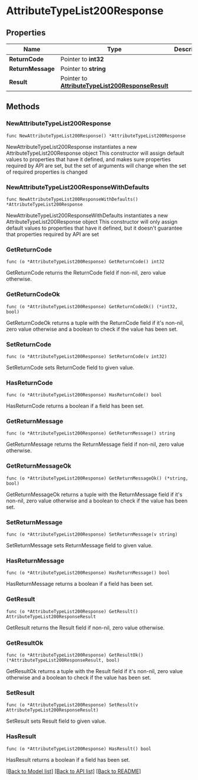# AttributeTypeList200Response

## Properties

Name | Type | Description | Notes
------------ | ------------- | ------------- | -------------
**ReturnCode** | Pointer to **int32** |  | [optional] 
**ReturnMessage** | Pointer to **string** |  | [optional] 
**Result** | Pointer to [**AttributeTypeList200ResponseResult**](AttributeTypeList200ResponseResult.md) |  | [optional] 

## Methods

### NewAttributeTypeList200Response

`func NewAttributeTypeList200Response() *AttributeTypeList200Response`

NewAttributeTypeList200Response instantiates a new AttributeTypeList200Response object
This constructor will assign default values to properties that have it defined,
and makes sure properties required by API are set, but the set of arguments
will change when the set of required properties is changed

### NewAttributeTypeList200ResponseWithDefaults

`func NewAttributeTypeList200ResponseWithDefaults() *AttributeTypeList200Response`

NewAttributeTypeList200ResponseWithDefaults instantiates a new AttributeTypeList200Response object
This constructor will only assign default values to properties that have it defined,
but it doesn't guarantee that properties required by API are set

### GetReturnCode

`func (o *AttributeTypeList200Response) GetReturnCode() int32`

GetReturnCode returns the ReturnCode field if non-nil, zero value otherwise.

### GetReturnCodeOk

`func (o *AttributeTypeList200Response) GetReturnCodeOk() (*int32, bool)`

GetReturnCodeOk returns a tuple with the ReturnCode field if it's non-nil, zero value otherwise
and a boolean to check if the value has been set.

### SetReturnCode

`func (o *AttributeTypeList200Response) SetReturnCode(v int32)`

SetReturnCode sets ReturnCode field to given value.

### HasReturnCode

`func (o *AttributeTypeList200Response) HasReturnCode() bool`

HasReturnCode returns a boolean if a field has been set.

### GetReturnMessage

`func (o *AttributeTypeList200Response) GetReturnMessage() string`

GetReturnMessage returns the ReturnMessage field if non-nil, zero value otherwise.

### GetReturnMessageOk

`func (o *AttributeTypeList200Response) GetReturnMessageOk() (*string, bool)`

GetReturnMessageOk returns a tuple with the ReturnMessage field if it's non-nil, zero value otherwise
and a boolean to check if the value has been set.

### SetReturnMessage

`func (o *AttributeTypeList200Response) SetReturnMessage(v string)`

SetReturnMessage sets ReturnMessage field to given value.

### HasReturnMessage

`func (o *AttributeTypeList200Response) HasReturnMessage() bool`

HasReturnMessage returns a boolean if a field has been set.

### GetResult

`func (o *AttributeTypeList200Response) GetResult() AttributeTypeList200ResponseResult`

GetResult returns the Result field if non-nil, zero value otherwise.

### GetResultOk

`func (o *AttributeTypeList200Response) GetResultOk() (*AttributeTypeList200ResponseResult, bool)`

GetResultOk returns a tuple with the Result field if it's non-nil, zero value otherwise
and a boolean to check if the value has been set.

### SetResult

`func (o *AttributeTypeList200Response) SetResult(v AttributeTypeList200ResponseResult)`

SetResult sets Result field to given value.

### HasResult

`func (o *AttributeTypeList200Response) HasResult() bool`

HasResult returns a boolean if a field has been set.


[[Back to Model list]](../README.md#documentation-for-models) [[Back to API list]](../README.md#documentation-for-api-endpoints) [[Back to README]](../README.md)


